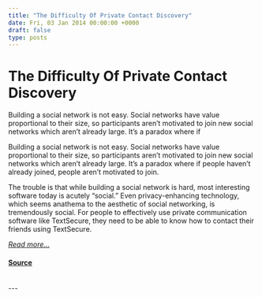 ```yaml
---
title: "The Difficulty Of Private Contact Discovery"
date: Fri, 03 Jan 2014 00:00:00 +0000
draft: false
type: posts
---
```

# The Difficulty Of Private Contact Discovery





 Building a social network is not easy. Social networks have value proportional to their size, so participants aren’t motivated to join new social networks which aren’t already large. It’s a paradox where if

Building a social network is not easy. Social networks have value proportional to their size, so participants aren’t motivated to join new social networks which aren’t already large. It’s a paradox where if people haven’t already joined, people aren’t motivated to join.

The trouble is that while building a social network is hard, most interesting software today is acutely “social.” Even privacy-enhancing technology, which seems anathema to the aesthetic of social networking, is tremendously social. For people to effectively use private communication software like TextSecure, they need to be able to know how to contact their friends using TextSecure.

[_Read more..._](https://signal.org/blog/contact-discovery/)

#### [Source](https://signal.org/blog/contact-discovery/)

<br/>
---
